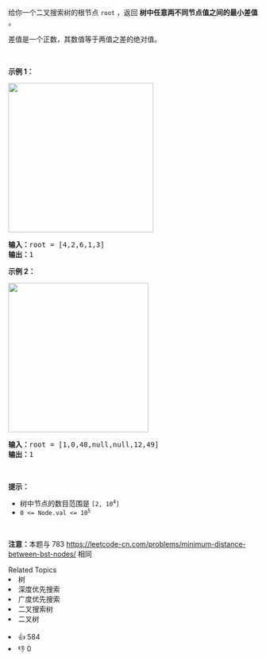 <p>给你一个二叉搜索树的根节点 <code>root</code> ，返回 <strong>树中任意两不同节点值之间的最小差值</strong> 。</p>

<p>差值是一个正数，其数值等于两值之差的绝对值。</p>

<p>&nbsp;</p>

<p><strong>示例 1：</strong></p> 
<img alt="" src="https://assets.leetcode.com/uploads/2021/02/05/bst1.jpg" style="width: 292px; height: 301px;" /> 
<pre>
<strong>输入：</strong>root = [4,2,6,1,3]
<strong>输出：</strong>1
</pre>

<p><strong>示例 2：</strong></p> 
<img alt="" src="https://assets.leetcode.com/uploads/2021/02/05/bst2.jpg" style="width: 282px; height: 301px;" /> 
<pre>
<strong>输入：</strong>root = [1,0,48,null,null,12,49]
<strong>输出：</strong>1
</pre>

<p>&nbsp;</p>

<p><strong>提示：</strong></p>

<ul> 
 <li>树中节点的数目范围是 <code>[2, 10<sup>4</sup>]</code></li> 
 <li><code>0 &lt;= Node.val &lt;= 10<sup>5</sup></code></li> 
</ul>

<p>&nbsp;</p>

<p><strong>注意：</strong>本题与 783 <a href="https://leetcode-cn.com/problems/minimum-distance-between-bst-nodes/">https://leetcode-cn.com/problems/minimum-distance-between-bst-nodes/</a> 相同</p>

<div><div>Related Topics</div><div><li>树</li><li>深度优先搜索</li><li>广度优先搜索</li><li>二叉搜索树</li><li>二叉树</li></div></div><br><div><li>👍 584</li><li>👎 0</li></div>